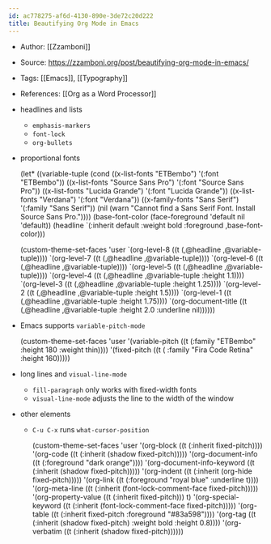 ```yaml
---
id: ac778275-af6d-4130-890e-3de72c20d222
title: Beautifying Org Mode in Emacs
---
```


- Author: [[Zzamboni]]

- Source: <https://zzamboni.org/post/beautifying-org-mode-in-emacs/>

- Tags: [[Emacs]], [[Typography]]

- References: [[Org as a Word Processor]]

- headlines and lists

  - `emphasis-markers`
  - `font-lock`
  - `org-bullets`

- proportional fonts

  <div class="code">

  (let\* ((variable-tuple (cond ((x-list-fonts "ETBembo") '(:font "ETBembo")) ((x-list-fonts "Source Sans Pro") '(:font "Source Sans Pro")) ((x-list-fonts "Lucida Grande") '(:font "Lucida Grande")) ((x-list-fonts "Verdana") '(:font "Verdana")) ((x-family-fonts "Sans Serif") '(:family "Sans Serif")) (nil (warn "Cannot find a Sans Serif Font. Install Source Sans Pro.")))) (base-font-color (face-foreground 'default nil 'default)) (headline \`(:inherit default :weight bold :foreground ,base-font-color)))

  (custom-theme-set-faces 'user \`(org-level-8 ((t (,@headline ,@variable-tuple)))) \`(org-level-7 ((t (,@headline ,@variable-tuple)))) \`(org-level-6 ((t (,@headline ,@variable-tuple)))) \`(org-level-5 ((t (,@headline ,@variable-tuple)))) \`(org-level-4 ((t (,@headline ,@variable-tuple :height 1.1)))) \`(org-level-3 ((t (,@headline ,@variable-tuple :height 1.25)))) \`(org-level-2 ((t (,@headline ,@variable-tuple :height 1.5)))) \`(org-level-1 ((t (,@headline ,@variable-tuple :height 1.75)))) \`(org-document-title ((t (,@headline ,@variable-tuple :height 2.0 :underline nil))))))

  </div>

- Emacs supports `variable-pitch-mode`

  <div class="code">

  (custom-theme-set-faces 'user '(variable-pitch ((t (:family "ETBembo" :height 180 :weight thin)))) '(fixed-pitch ((t ( :family "Fira Code Retina" :height 160)))))

  </div>

- long lines and `visual-line-mode`

  - `fill-paragraph` only works with fixed-width fonts
  - `visual-line-mode` adjusts the line to the width of the window

- other elements

  - `C-u C-x` runs `what-cursor-position`

    <div class="code">

    (custom-theme-set-faces 'user '(org-block ((t (:inherit fixed-pitch)))) '(org-code ((t (:inherit (shadow fixed-pitch))))) '(org-document-info ((t (:foreground "dark orange")))) '(org-document-info-keyword ((t (:inherit (shadow fixed-pitch))))) '(org-indent ((t (:inherit (org-hide fixed-pitch))))) '(org-link ((t (:foreground "royal blue" :underline t)))) '(org-meta-line ((t (:inherit (font-lock-comment-face fixed-pitch))))) '(org-property-value ((t (:inherit fixed-pitch))) t) '(org-special-keyword ((t (:inherit (font-lock-comment-face fixed-pitch))))) '(org-table ((t (:inherit fixed-pitch :foreground "#83a598")))) '(org-tag ((t (:inherit (shadow fixed-pitch) :weight bold :height 0.8)))) '(org-verbatim ((t (:inherit (shadow fixed-pitch))))))

    </div>
